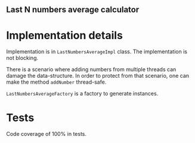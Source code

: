 Last N numbers average calculator
---------------------------------

# Implementation details
Implementation is in `LastNumbersAverageImpl` class.
The implementation is not blocking. 

There is a scenario where adding numbers from multiple threads can damage the data-structure.
In order to protect from that scenario, one can make the method `addNumber` thread-safe.

`LastNumbersAverageFactory` is a factory to generate instances.


# Tests
Code coverage of 100% in tests.
